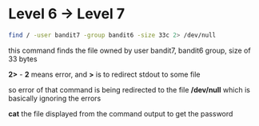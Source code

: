 # Level 6 → Level 7  

```bash
find / -user bandit7 -group bandit6 -size 33c 2> /dev/null
```

this command finds the file owned by user bandit7, bandit6 group, size of 33 bytes  

**2>** - **2** means error, and **>** is to redirect stdout to some file  

so error of that command is being redirected to the file **/dev/null** which is basically ignoring the errors

**cat** the file displayed from the command output to get the password  

